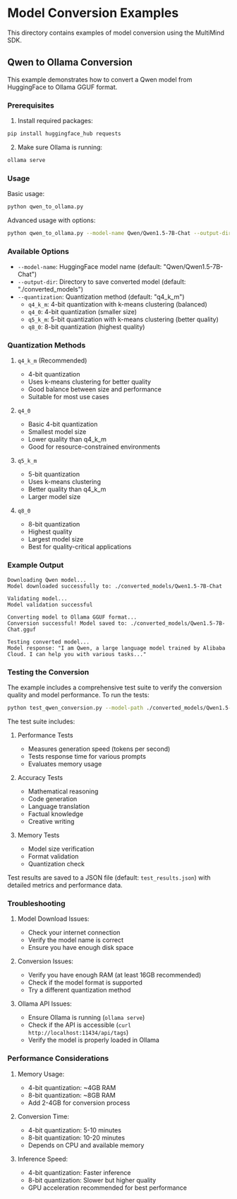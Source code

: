 # Model Conversion Examples

This directory contains examples of model conversion using the MultiMind SDK.

## Qwen to Ollama Conversion

This example demonstrates how to convert a Qwen model from HuggingFace to Ollama GGUF format.

### Prerequisites

1. Install required packages:
```bash
pip install huggingface_hub requests
```

2. Make sure Ollama is running:
```bash
ollama serve
```

### Usage

Basic usage:
```bash
python qwen_to_ollama.py
```

Advanced usage with options:
```bash
python qwen_to_ollama.py --model-name Qwen/Qwen1.5-7B-Chat --output-dir ./converted_models --quantization q4_k_m
```

### Available Options

- `--model-name`: HuggingFace model name (default: "Qwen/Qwen1.5-7B-Chat")
- `--output-dir`: Directory to save converted model (default: "./converted_models")
- `--quantization`: Quantization method (default: "q4_k_m")
  - `q4_k_m`: 4-bit quantization with k-means clustering (balanced)
  - `q4_0`: 4-bit quantization (smaller size)
  - `q5_k_m`: 5-bit quantization with k-means clustering (better quality)
  - `q8_0`: 8-bit quantization (highest quality)

### Quantization Methods

1. `q4_k_m` (Recommended)
   - 4-bit quantization
   - Uses k-means clustering for better quality
   - Good balance between size and performance
   - Suitable for most use cases

2. `q4_0`
   - Basic 4-bit quantization
   - Smallest model size
   - Lower quality than q4_k_m
   - Good for resource-constrained environments

3. `q5_k_m`
   - 5-bit quantization
   - Uses k-means clustering
   - Better quality than q4_k_m
   - Larger model size

4. `q8_0`
   - 8-bit quantization
   - Highest quality
   - Largest model size
   - Best for quality-critical applications

### Example Output

```
Downloading Qwen model...
Model downloaded successfully to: ./converted_models/Qwen1.5-7B-Chat

Validating model...
Model validation successful

Converting model to Ollama GGUF format...
Conversion successful! Model saved to: ./converted_models/Qwen1.5-7B-Chat.gguf

Testing converted model...
Model response: "I am Qwen, a large language model trained by Alibaba Cloud. I can help you with various tasks..."
```

### Testing the Conversion

The example includes a comprehensive test suite to verify the conversion quality and model performance. To run the tests:

```bash
python test_qwen_conversion.py --model-path ./converted_models/Qwen1.5-7B-Chat.gguf
```

The test suite includes:

1. Performance Tests
   - Measures generation speed (tokens per second)
   - Tests response time for various prompts
   - Evaluates memory usage

2. Accuracy Tests
   - Mathematical reasoning
   - Code generation
   - Language translation
   - Factual knowledge
   - Creative writing

3. Memory Tests
   - Model size verification
   - Format validation
   - Quantization check

Test results are saved to a JSON file (default: `test_results.json`) with detailed metrics and performance data.

### Troubleshooting

1. Model Download Issues:
   - Check your internet connection
   - Verify the model name is correct
   - Ensure you have enough disk space

2. Conversion Issues:
   - Verify you have enough RAM (at least 16GB recommended)
   - Check if the model format is supported
   - Try a different quantization method

3. Ollama API Issues:
   - Ensure Ollama is running (`ollama serve`)
   - Check if the API is accessible (`curl http://localhost:11434/api/tags`)
   - Verify the model is properly loaded in Ollama

### Performance Considerations

1. Memory Usage:
   - 4-bit quantization: ~4GB RAM
   - 8-bit quantization: ~8GB RAM
   - Add 2-4GB for conversion process

2. Conversion Time:
   - 4-bit quantization: 5-10 minutes
   - 8-bit quantization: 10-20 minutes
   - Depends on CPU and available memory

3. Inference Speed:
   - 4-bit quantization: Faster inference
   - 8-bit quantization: Slower but higher quality
   - GPU acceleration recommended for best performance 